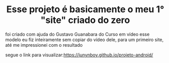  <h1 align="center">Esse projeto é basicamente o meu 1° "site" criado do zero </h1>
 foi criado com ajuda do Gustavo Guanabara do Curso em vídeo
 esse modelo eu fiz inteiramente sem copiar do vídeo dele, para 
 um primeiro site, até me impressionei com o resultado
 
 segue o link para visualizar:https://junynboy.github.io/projeto-android/

